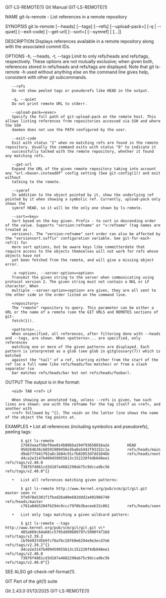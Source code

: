 GIT-LS-REMOTE(1)							  Git Manual							      GIT-LS-REMOTE(1)

NAME
       git-ls-remote - List references in a remote repository

SYNOPSIS
       git ls-remote [--heads] [--tags] [--refs] [--upload-pack=<exec>]
		     [-q | --quiet] [--exit-code] [--get-url] [--sort=<key>]
		     [--symref] [<repository> [<patterns>...]]

DESCRIPTION
       Displays references available in a remote repository along with the associated commit IDs.

OPTIONS
       -h, --heads, -t, --tags
	   Limit to only refs/heads and refs/tags, respectively. These options are not mutually exclusive; when given both, references stored in refs/heads
	   and refs/tags are displayed. Note that git ls-remote -h used without anything else on the command line gives help, consistent with other git
	   subcommands.

       --refs
	   Do not show peeled tags or pseudorefs like HEAD in the output.

       -q, --quiet
	   Do not print remote URL to stderr.

       --upload-pack=<exec>
	   Specify the full path of git-upload-pack on the remote host. This allows listing references from repositories accessed via SSH and where the SSH
	   daemon does not use the PATH configured by the user.

       --exit-code
	   Exit with status "2" when no matching refs are found in the remote repository. Usually the command exits with status "0" to indicate it
	   successfully talked with the remote repository, whether it found any matching refs.

       --get-url
	   Expand the URL of the given remote repository taking into account any "url.<base>.insteadOf" config setting (See git-config(1)) and exit without
	   talking to the remote.

       --symref
	   In addition to the object pointed by it, show the underlying ref pointed by it when showing a symbolic ref. Currently, upload-pack only shows the
	   symref HEAD, so it will be the only one shown by ls-remote.

       --sort=<key>
	   Sort based on the key given. Prefix - to sort in descending order of the value. Supports "version:refname" or "v:refname" (tag names are treated as
	   versions). The "version:refname" sort order can also be affected by the "versionsort.suffix" configuration variable. See git-for-each-ref(1) for
	   more sort options, but be aware keys like committerdate that require access to the objects themselves will not work for refs whose objects have not
	   yet been fetched from the remote, and will give a missing object error.

       -o <option>, --server-option=<option>
	   Transmit the given string to the server when communicating using protocol version 2. The given string must not contain a NUL or LF character. When
	   multiple --server-option=<option> are given, they are all sent to the other side in the order listed on the command line.

       <repository>
	   The "remote" repository to query. This parameter can be either a URL or the name of a remote (see the GIT URLS and REMOTES sections of git-
	   fetch(1)).

       <patterns>...
	   When unspecified, all references, after filtering done with --heads and --tags, are shown. When <patterns>... are specified, only references
	   matching one or more of the given patterns are displayed. Each pattern is interpreted as a glob (see glob in gitglossary(7)) which is matched
	   against the "tail" of a ref, starting either from the start of the ref (so a full name like refs/heads/foo matches) or from a slash separator (so
	   bar matches refs/heads/bar but not refs/heads/foobar).

OUTPUT
       The output is in the format:

	   <oid> TAB <ref> LF

       When showing an annotated tag, unless --refs is given, two such lines are shown: one with the refname for the tag itself as <ref>, and another with
       <ref> followed by ^{}. The <oid> on the latter line shows the name of the object the tag points at.

EXAMPLES
       •   List all references (including symbolics and pseudorefs), peeling tags:

	       $ git ls-remote
	       27d43aaaf50ef0ae014b88bba294f93658016a2e	       HEAD
	       950264636c68591989456e3ba0a5442f93152c1a	       refs/heads/main
	       d9ab777d41f92a8c1684c91cfb02053d7dd1046b	       refs/heads/next
	       d4ca2e3147b409459955613c152220f4db848ee1	       refs/tags/v2.40.0
	       73876f4861cd3d187a4682290ab75c9dccadbc56	       refs/tags/v2.40.0^{}

       •   List all references matching given patterns:

	       $ git ls-remote http://www.kernel.org/pub/scm/git/git.git master seen rc
	       5fe978a5381f1fbad26a80e682ddd2a401966740	       refs/heads/master
	       c781a84b5204fb294c9ccc79f8b3baceeb32c061	       refs/heads/seen

       •   List only tags matching a given wildcard pattern:

	       $ git ls-remote --tags http://www.kernel.org/pub/scm/git/git.git v\*
	       485a869c64a68cc5795dd99689797c5900f4716d	       refs/tags/v2.39.2
	       cbf04937d5b9fcf0a76c28f69e6294e9e3ecd7e6	       refs/tags/v2.39.2^{}
	       d4ca2e3147b409459955613c152220f4db848ee1	       refs/tags/v2.40.0
	       73876f4861cd3d187a4682290ab75c9dccadbc56	       refs/tags/v2.40.0^{}

SEE ALSO
       git-check-ref-format(1).

GIT
       Part of the git(1) suite

Git 2.43.0								  01/13/2025							      GIT-LS-REMOTE(1)
